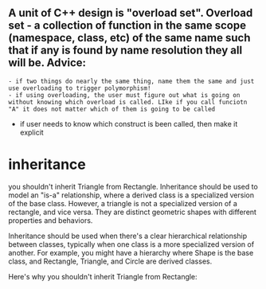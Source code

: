 A unit of C++ design is "overload set". 
Overload set - a collection of function in the same scope (namespace, class, etc) of the same name such that if any is found by name resolution they all will be.
  Advice:
---------
    - if two things do nearly the same thing, name them the same and just use overloading to trigger polymorphism!
    - if using overloading, the user must figure out what is going on without knowing which overload is called. LIke if you call funciotn "A" it does not matter which of them is going to be called

- if user needs to know which construct is been called, then make it explicit


# inheritance

you shouldn't inherit Triangle from Rectangle. Inheritance should be used to model an "is-a" relationship, where a derived class is a specialized version of the base class. However, a triangle is not a specialized version of a rectangle, and vice versa. They are distinct geometric shapes with different properties and behaviors.

Inheritance should be used when there's a clear hierarchical relationship between classes, typically when one class is a more specialized version of another. For example, you might have a hierarchy where Shape is the base class, and Rectangle, Triangle, and Circle are derived classes.

Here's why you shouldn't inherit Triangle from Rectangle: